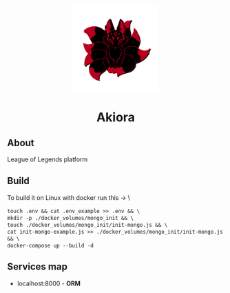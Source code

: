 <div align="center">
  <img src="/assets/pics/svg/Logo _ foxy.svg" alt="Логотип проекта" width="200"/>
  
  # Akiora

  
</div>


## About

League of Legends platform 

## Build
To build it on Linux with docker run this -> \
```console
touch .env && cat .env_example >> .env && \
mkdir -p ./docker_volumes/mongo_init && \
touch ./docker_volumes/mongo_init/init-mongo.js && \
cat init-mongo-example.js >> ./docker_volumes/mongo_init/init-mongo.js && \
docker-compose up --build -d
```
## Services map
- localhost:8000 - **ORM**

